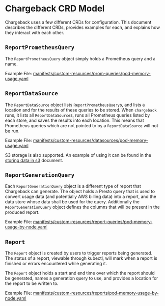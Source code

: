 # Chargeback CRD Model

Chargeback uses a few different CRDs for configuration. This document describes
the different CRDs, provides examples for each, and explains how they interact
with each other.

## `ReportPrometheusQuery`

The `ReportPrometheusQuery` object simply holds a Prometheus query and a name.

Example File: [manifests/custom-resources/prom-queries/pod-memory-usage.yaml](../manifests/custom-resources/prom-queries/pod-memory-usage.yaml)

## `ReportDataSource`

The `ReportDataSource` object lists `ReportPrometheusQuery`s, and lists a
location and for the results of these queries to be stored. When `chargeback`
runs, it lists all `ReportDataSource`s, runs all Prometheus queries listed by
each store, and saves the results into each location. This means that Prometheus
queries which are not pointed to by a `ReportDataSource` will not be run.

Example File: [manifests/custom-resources/datasources/pod-memory-usage.yaml](../manifests/custom-resources/datasources/pod-memory-usage.yaml)

S3 storage is also supported. An example of using it can be found in the [storing data in s3](Storing-Data-In-S3.md) document.

## `ReportGenerationQuery`

Each `ReportGenerationQuery` object is a different type of report that
Chargeback can generate. The object holds a Presto query that is used to convert
usage data (and potentially AWS billing data) into a report, and the data store
whose data shall be used for the query. Additionally the `ReportGenerationQuery`
object defines the columns that will be present in the produced report.

Example File: [manifests/custom-resources/report-queries/pod-memory-usage-by-node.yaml](../manifests/custom-resources/report-queries/pod-memory-usage-by-node.yaml)

## `Report`

The `Report` object is created by users to trigger reports being generated. The
status of a report, viewable through kubectl, will mark when a report is
finished or errors encountered while generating it.

The `Report` object holds a start and end time over which the report should be
generated, names a generation query to use, and provides a location for the
report to be written to.

Example File: [manifests/custom-resources/reports/pod-memory-usage-by-node.yaml](../manifests/custom-resources/reports/pod-memory-usage-by-node.yaml)
